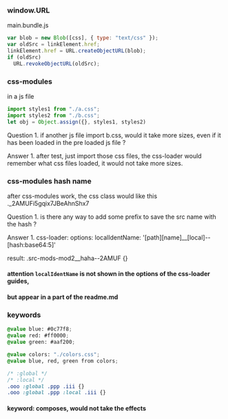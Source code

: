 ### window.URL

main.bundle.js
```js
var blob = new Blob([css], { type: "text/css" });
var oldSrc = linkElement.href;
linkElement.href = URL.createObjectURL(blob);
if (oldSrc)
  URL.revokeObjectURL(oldSrc);
```

### css-modules

in a js file
```js
import styles1 from "./a.css";
import styles2 from "./b.css";
let obj = Object.assign({}, styles1, styles2)
```

Question 1.
if another js file import b.css, would it take more sizes,
even if it has been loaded in the pre loaded js file ?

Answer 1.
after test, just import those css files, the css-loader would
remember what css files loaded, it would not take more sizes.

### css-modules hash name
after css-modules work, the css class would like this
._2AMUFi5gqix7JBeAhnShx7

Question 1.
is there any way to add some prefix to save the src name with the hash ?

Answer 1.
css-loader: options:
localIdentName: '[path][name]__[local]--[hash:base64:5]'

result:
.src-mods-mod2__haha--2AMUF {}

#### attention `localIdentName` is not shown in the options of the css-loader guides,
#### but appear in a part of the readme.md

### keywords
```css
@value blue: #0c77f8;
@value red: #ff0000;
@value green: #aaf200;

@value colors: "./colors.css";
@value blue, red, green from colors;

/* :global */
/* :local */
.ooo :global .ppp .iii {}
.ooo :global .ppp :local .iii {}
```
#### keyword: composes, would not take the effects


